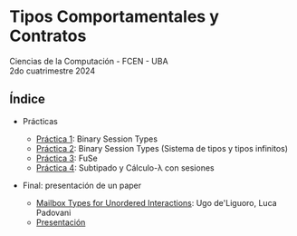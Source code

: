 # Tipos Comportamentales y Contratos

Ciencias de la Computación - FCEN - UBA\
2do cuatrimestre 2024

## Índice

- Prácticas

  - [Práctica 1](prácticas/p01): Binary Session Types
  - [Práctica 2](prácticas/p02): Binary Session Types (Sistema de tipos y tipos infinitos)
  - [Práctica 3](prácticas/p03): FuSe
  - [Práctica 4](prácticas/p04): Subtipado y Cálculo-λ con sesiones

- Final: presentación de un paper
  - [Mailbox Types for Unordered Interactions](./paper/LIPIcs.ECOOP.2018.15.pdf): Ugo de'Liguoro, Luca Padovani
  - [Presentación](./paper/mailbox-types.pdf)
